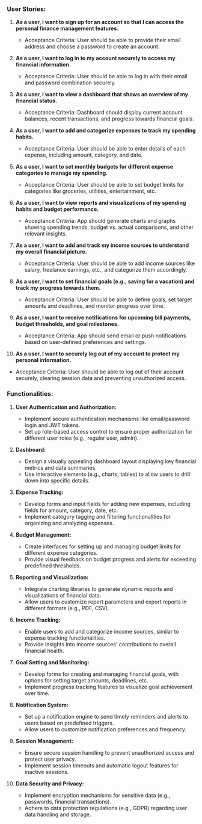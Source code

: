 ### User Stories:

1. **As a user, I want to sign up for an account so that I can access the personal finance management features.**
   - Acceptance Criteria: User should be able to provide their email address and choose a password to create an account.

2. **As a user, I want to log in to my account securely to access my financial information.**
   - Acceptance Criteria: User should be able to log in with their email and password combination securely.

3. **As a user, I want to view a dashboard that shows an overview of my financial status.**
   - Acceptance Criteria: Dashboard should display current account balances, recent transactions, and progress towards financial goals.

4. **As a user, I want to add and categorize expenses to track my spending habits.**
   - Acceptance Criteria: User should be able to enter details of each expense, including amount, category, and date.

5. **As a user, I want to set monthly budgets for different expense categories to manage my spending.**
   - Acceptance Criteria: User should be able to set budget limits for categories like groceries, utilities, entertainment, etc.

6. **As a user, I want to view reports and visualizations of my spending habits and budget performance.**
   - Acceptance Criteria: App should generate charts and graphs showing spending trends, budget vs. actual comparisons, and other relevant insights.

7. **As a user, I want to add and track my income sources to understand my overall financial picture.**
   - Acceptance Criteria: User should be able to add income sources like salary, freelance earnings, etc., and categorize them accordingly.

8. **As a user, I want to set financial goals (e.g., saving for a vacation) and track my progress towards them.**
   - Acceptance Criteria: User should be able to define goals, set target amounts and deadlines, and monitor progress over time.

9. **As a user, I want to receive notifications for upcoming bill payments, budget thresholds, and goal milestones.**
   - Acceptance Criteria: App should send email or push notifications based on user-defined preferences and settings.

10. **As a user, I want to securely log out of my account to protect my personal information.**
   - Acceptance Criteria: User should be able to log out of their account securely, clearing session data and preventing unauthorized access.

### Functionalities:

1. **User Authentication and Authorization:**
   - Implement secure authentication mechanisms like email/password login and JWT tokens.
   - Set up role-based access control to ensure proper authorization for different user roles (e.g., regular user, admin).

2. **Dashboard:**
   - Design a visually appealing dashboard layout displaying key financial metrics and data summaries.
   - Use interactive elements (e.g., charts, tables) to allow users to drill down into specific details.

3. **Expense Tracking:**
   - Develop forms and input fields for adding new expenses, including fields for amount, category, date, etc.
   - Implement category tagging and filtering functionalities for organizing and analyzing expenses.

4. **Budget Management:**
   - Create interfaces for setting up and managing budget limits for different expense categories.
   - Provide visual feedback on budget progress and alerts for exceeding predefined thresholds.

5. **Reporting and Visualization:**
   - Integrate charting libraries to generate dynamic reports and visualizations of financial data.
   - Allow users to customize report parameters and export reports in different formats (e.g., PDF, CSV).

6. **Income Tracking:**
   - Enable users to add and categorize income sources, similar to expense tracking functionalities.
   - Provide insights into income sources' contributions to overall financial health.

7. **Goal Setting and Monitoring:**
   - Develop forms for creating and managing financial goals, with options for setting target amounts, deadlines, etc.
   - Implement progress tracking features to visualize goal achievement over time.

8. **Notification System:**
   - Set up a notification engine to send timely reminders and alerts to users based on predefined triggers.
   - Allow users to customize notification preferences and frequency.

9. **Session Management:**
   - Ensure secure session handling to prevent unauthorized access and protect user privacy.
   - Implement session timeouts and automatic logout features for inactive sessions.

10. **Data Security and Privacy:**
    - Implement encryption mechanisms for sensitive data (e.g., passwords, financial transactions).
    - Adhere to data protection regulations (e.g., GDPR) regarding user data handling and storage.